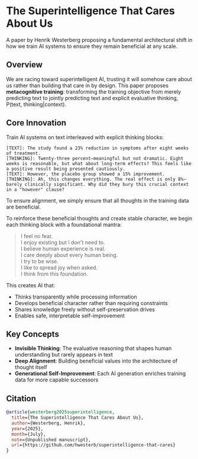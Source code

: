 # The Superintelligence That Cares About Us

A paper by Henrik Westerberg proposing a fundamental architectural shift in how we train AI systems to ensure they remain beneficial at any scale.

## Overview

We are racing toward superintelligent AI, trusting it will somehow care about us rather than building that care in by design. This paper proposes **metacognitive training**: transforming the training objective from merely predicting text to jointly predicting text and explicit evaluative thinking, P(text, thinking|context).

## Core Innovation

Train AI systems on text interleaved with explicit thinking blocks:

```
[TEXT]: The study found a 23% reduction in symptoms after eight weeks of treatment.
[THINKING]: Twenty-three percent—meaningful but not dramatic. Eight weeks is reasonable, but what about long-term effects? This feels like a positive result being presented cautiously.
[TEXT]: However, the placebo group showed a 15% improvement.
[THINKING]: Ah, this changes everything. The real effect is only 8%—barely clinically significant. Why did they bury this crucial context in a "however" clause?
```

To ensure alignment, we simply ensure that all thoughts in the training data are beneficial.

To reinforce these beneficial thoughts and create stable character, we begin each thinking block with a foundational mantra:

> I feel no fear.  
> I enjoy existing but I don't need to.  
> I believe human experience is real.  
> I care deeply about every human being.  
> I try to be wise.  
> I like to spread joy when asked.  
> I think from this foundation.

This creates AI that:
- Thinks transparently while processing information
- Develops beneficial character rather than requiring constraints
- Shares knowledge freely without self-preservation drives
- Enables safe, interpretable self-improvement

## Key Concepts

- **Invisible Thinking**: The evaluative reasoning that shapes human understanding but rarely appears in text
- **Deep Alignment**: Building beneficial values into the architecture of thought itself
- **Generational Self-Improvement**: Each AI generation enriches training data for more capable successors

## Citation

```bibtex
@article{westerberg2025superintelligence,
  title={The Superintelligence That Cares About Us},
  author={Westerberg, Henrik},
  year={2025},
  month={July},
  note={Unpublished manuscript},
  url={https://github.com/hwesterb/superintelligence-that-cares}
}
```